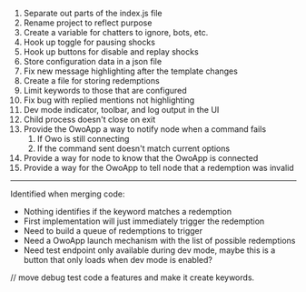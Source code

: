 1. Separate out parts of the index.js file
1. Rename project to reflect purpose
1. Create a variable for chatters to ignore, bots, etc.
1. Hook up toggle for pausing shocks
1. Hook up buttons for disable and replay shocks
1. Store configuration data in a json file
1. Fix new message highlighting after the template changes
1. Create a file for storing redemptions
1. Limit keywords to those that are configured
1. Fix bug with replied mentions not highlighting
1. Dev mode indicator, toolbar, and log output in the UI
1. Child process doesn't close on exit
1. Provide the OwoApp a way to notify node when a command fails
    1. If Owo is still connecting
    1. If the command sent doesn't match current options
1. Provide a way for node to know that the OwoApp is connected
1. Provide a way for the OwoApp to tell node that a redemption was invalid
---

Identified when merging code:
- Nothing identifies if the keyword matches a redemption
- First implementation will just immediately trigger the redemption
- Need to build a queue of redemptions to trigger
- Need a OwoApp launch mechanism with the list of possible redemptions
- Need test endpoint only available during dev mode, maybe this is a button that only loads when dev mode is enabled?


// move debug test code a features and make it create keywords.


